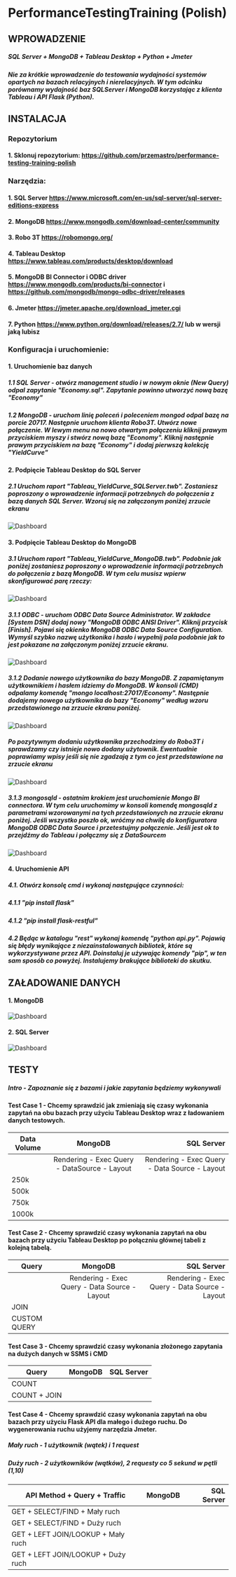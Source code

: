# PerformanceTestingTraining (Polish)

## WPROWADZENIE
##### SQL Server + MongoDB + Tableau Desktop + Python + Jmeter

##### Nie za krótkie wprowadzenie do testowania wydajności systemów opartych na bazach relacyjnych i nierelacyjnych. W tym odcinku porównamy wydajność baz SQLServer i MongoDB korzystając z klienta Tableau i API Flask (Python).

## INSTALACJA
### Repozytorium
#### 1. Sklonuj repozytorium: https://github.com/przemastro/performance-testing-training-polish
### Narzędzia:
#### 1. SQL Server https://www.microsoft.com/en-us/sql-server/sql-server-editions-express
#### 2. MongoDB https://www.mongodb.com/download-center/community
#### 3. Robo 3T https://robomongo.org/
#### 4. Tableau Desktop https://www.tableau.com/products/desktop/download
#### 5. MongoDB BI Connector i ODBC driver https://www.mongodb.com/products/bi-connector i https://github.com/mongodb/mongo-odbc-driver/releases
#### 6. Jmeter https://jmeter.apache.org/download_jmeter.cgi
#### 7. Python https://www.python.org/download/releases/2.7/ lub w wersji jaką lubisz

### Konfiguracja i uruchomienie:
#### 1. Uruchomienie baz danych

##### 1.1 SQL Server - otwórz management studio i w nowym oknie (New Query) odpal zapytanie "Economy.sql". Zapytanie powinno utworzyć nową bazę "Economy"

##### 1.2 MongoDB - uruchom linię poleceń i poleceniem mongod odpal bazę na porcie 20717. Następnie uruchom klienta Robo3T. Utwórz nowe połączenie. W lewym menu na nowo otwartym połączeniu kliknij prawym przyciskiem myszy i stwórz nową bazę "Economy". Kliknij następnie prawym przyciskiem na bazę "Economy" i dodaj pierwszą kolekcję "YieldCurve"

#### 2. Podpięcie Tableau Desktop do SQL Server 

##### 2.1 Uruchom raport "Tableau_YieldCurve_SQLServer.twb". Zostaniesz poproszony o wprowadzenie informacji potrzebnych do połączenia z bazą danych SQL Server. Wzoruj się na załączonym poniżej zrzucie ekranu

![Dashboard](https://github.com/przemastro/performance-testing-training-polish/blob/master/TableauSQLServer.PNG)

#### 3. Podpięcie Tableau Desktop do MongoDB

##### 3.1 Uruchom raport "Tableau_YieldCurve_MongoDB.twb". Podobnie jak poniżej zostaniesz poproszony o wprowadzenie informacji potrzebnych do połączenia z bazą MongoDB. W tym celu musisz wpierw skonfigurować parę rzeczy:

![Dashboard](https://github.com/przemastro/performance-testing-training-polish/blob/master/TableauMongoDB.PNG)

##### 3.1.1 ODBC - uruchom ODBC Data Source Administrator. W zakładce [System DSN] dodaj nowy "MongoDB ODBC ANSI Driver". Kliknij przycisk [Finish]. Pojawi się okienko MongoDB ODBC Data Source Configuration. Wymyśl szybko nazwę użytkonika i hasło i wypełnij pola podobnie jak to jest pokazane na załączonym poniżej zrzucie ekranu.

![Dashboard](https://github.com/przemastro/performance-testing-training-polish/blob/master/ODBC.PNG)

##### 3.1.2 Dodanie nowego użytkownika do bazy MongoDB. Z zapamiętanym użytkownikiem i hasłem idziemy do MongoDB. W konsoli (CMD) odpalamy komendę "mongo localhost:27017/Economy". Następnie dodajemy nowego użytkownika do bazy "Economy" według wzoru przedstawionego na zrzucie ekranu poniżej. 

![Dashboard](https://github.com/przemastro/performance-testing-training-polish/blob/master/MongoConsole_AddUser.PNG)

##### Po pozytywnym dodaniu użytkownika przechodzimy do Robo3T i sprawdzamy czy istnieje nowo dodany użytownik. Ewentualnie poprawiamy wpisy jeśli się nie zgadzają z tym co jest przedstawione na zrzucie ekranu

![Dashboard](https://github.com/przemastro/performance-testing-training-polish/blob/master/robo3T_user.PNG)

##### 3.1.3 mongosqld - ostatnim krokiem jest uruchomienie Mongo BI connectora. W tym celu uruchomimy w konsoli komendę mongosqld z parametrami wzorowanymi na tych przedstawionych na zrzucie ekranu poniżej. Jeśli wszystko poszło ok, wróćmy na chwilę do konfiguratora MongoDB ODBC Data Source i przetestujmy połączenie. Jeśli jest ok to przejdźmy do Tableau i połączmy się z DataSourcem 

![Dashboard](https://github.com/przemastro/performance-testing-training-polish/blob/master/mongosqld.PNG)

#### 4. Uruchomienie API

##### 4.1. Otwórz konsolę cmd i wykonaj następujące czynności:

##### 4.1.1	"pip install flask"

##### 4.1.2 "pip install flask-restful"

##### 4.2 Będąc w katalogu "rest" wykonaj komendę "python api.py". Pojawią się błędy wynikające z niezainstalowanych bibliotek, które są wykorzystywane przez API. Doinstaluj je używając komendy "pip", w ten sam sposób co powyżej. Instalujemy brakujące biblioteki do skutku.


## ZAŁADOWANIE DANYCH

#### 1. MongoDB

![Dashboard](https://github.com/przemastro/performance-testing-training-polish/blob/master/MongoConsole_ImportData.PNG)

#### 2. SQL Server

![Dashboard](https://github.com/przemastro/performance-testing-training-polish/blob/master/SQLServer_Wizard.PNG)


## TESTY

##### Intro - Zapoznanie się z bazami i jakie zapytania będziemy wykonywali


#### Test Case 1 - Chcemy sprawdzić jak zmieniają się czasy wykonania zapytań na obu bazach przy użyciu Tableau Desktop wraz z ładowaniem danych testowych.

| Data Volume        | MongoDB           | SQL Server  |
| ------------- |:-------------:| -----:|
|                    | Rendering - Exec Query - DataSource - Layout | Rendering - Exec Query - Data Source - Layout |
|  250k              | |  |
|  500k              | |  |
|  750k              | |  |
|  1000k             | |  |


#### Test Case 2 - Chcemy sprawdzić czasy wykonania zapytań na obu bazach przy użyciu Tableau Desktop po połączniu głównej tabeli z kolejną tabelą.

| Query             | MongoDB           | SQL Server  |
| ------------- |:-------------:| -----:|
|                 | Rendering - Exec Query - Data Source - Layout | Rendering - Exec Query - Data Source - Layout |
|  JOIN           | |  |
|  CUSTOM QUERY   | |  |


#### Test Case 3 - Chcemy sprawdzić czasy wykonania złożonego zapytania na dużych danych w SSMS i CMD

| Query    | MongoDB           | SQL Server  |
| ------------- |:-------------:| -----:|
|  COUNT   |  | |
|  COUNT + JOIN   |  | |


#### Test Case 4 - Chcemy sprawdzić czasy wykonania zapytań na obu bazach przy użyciu Flask API dla małego i dużego ruchu. Do wygenerowania ruchu użyjemy narzędzia Jmeter. 

##### Mały ruch - 1 użytkownik (wątek) i 1 request
##### Duży ruch - 2 użytkowników (wątków), 2 requesty co 5 sekund w pętli (1,10)

| API Method + Query + Traffic        | MongoDB           | SQL Server  |
| ------------- |:-------------:| -----:|
|  GET + SELECT/FIND + Mały ruch            | |  |
|  GET + SELECT/FIND + Duży ruch            | |  |
|  GET + LEFT JOIN/LOOKUP + Mały ruch       | |  |
|  GET + LEFT JOIN/LOOKUP + Duży ruch       | |  |
